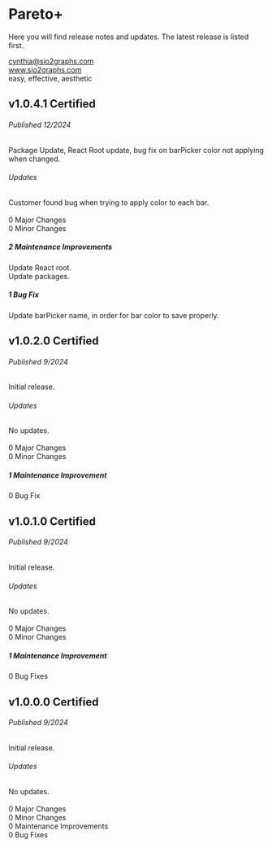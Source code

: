 # Pareto+
Here you will find release notes and updates.  The latest release is listed first.  

cynthia@sio2graphs.com  
www.sio2graphs.com  
easy, effective, aesthetic

## v1.0.4.1 Certified
###### Published 12/2024  
Package Update, React Root update, bug fix on barPicker color not applying when changed.  
###### Updates
Customer found bug when trying to apply color to each bar.<br /><br />
0 Major Changes<br />
0 Minor Changes<br />
##### 2 Maintenance Improvements<br />
Update React root.  
Update packages.
##### 1 Bug Fix<br />
Update barPicker name, in order for bar color to save properly.

## v1.0.2.0 Certified
###### Published 9/2024  
Initial release.  
###### Updates
No updates.<br /><br />
0 Major Changes<br />
0 Minor Changes<br />
##### 1 Maintenance Improvement<br />
0 Bug Fix

## v1.0.1.0 Certified
###### Published 9/2024  
Initial release.  
###### Updates
No updates.<br /><br />
0 Major Changes<br />
0 Minor Changes<br />
##### 1 Maintenance Improvement<br />
0 Bug Fixes

## v1.0.0.0 Certified
###### Published 9/2024  
Initial release.  
###### Updates
No updates.<br /><br />
0 Major Changes<br />
0 Minor Changes<br />
0 Maintenance Improvements<br />
0 Bug Fixes
